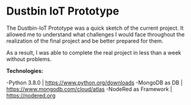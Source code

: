 # Dustbin IoT Prototype


The Dustbin-IoT Prototype was a quick sketch of the current project. It allowed me to understand what challenges I would face throughout the realization of the final project and be better prepared for them.

As a result, I was able to complete the real project in less than a week without problems.

**Technologies:**

-Python 3.8.0 | https://www.python.org/downloads
-MongoDB as DB | https://www.mongodb.com/cloud/atlas
-NodeRed as Framework | https://nodered.org

